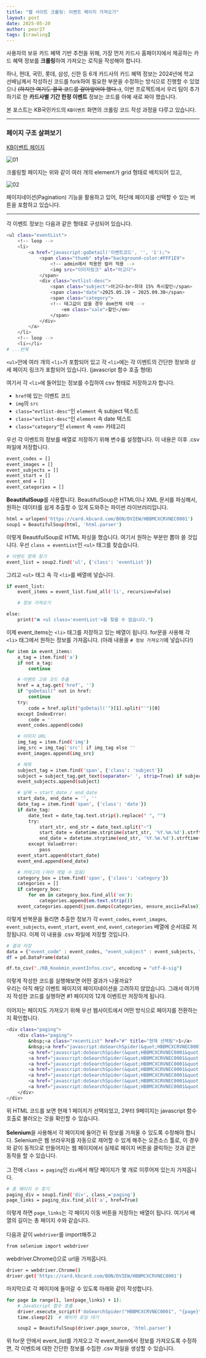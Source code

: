 ```yaml
---
title: "웹 사이트 크롤링: 이벤트 페이지 가져오기"
layout: post
date: 2025-05-20
author: pear27
tags: [crawling]
---
```


사용자의 보유 카드 혜택 기반 추천을 위해, 가장 먼저 카드사 홈페이지에서 제공하는 카드 혜택 정보를 **크롤링**하여 가져오는 로직을 작성해야 합니다.

하나, 현대, 국민, 롯데, 삼성, 신한 등 6개 카드사의 카드 혜택 정보는 2024년에 학교 선배님께서 작성하신 코드를 fork하여 필요한 부분을 수정하는 방식으로 진행할 수 있었으나 ~~(하지만 여기도 결국 코드를 갈아엎어야 했다..)~~, 이번 프로젝트에서 우리 팀이 추가하기로 한 **카드사별 기간 한정 이벤트** 정보는 코드를 아예 새로 짜야 했습니다.

본 포스트는 KB국민카드의 `KB이벤트` 화면의 크롤링 코드 작성 과정을 다루고 있습니다.

---

### 페이지 구조 살펴보기
[KB이벤트 페이지](https://card.kbcard.com/BON/DVIEW/HBBMCXCRVNEC0001)

![01](/assets/images/wisecard-log/event-crawling/01.png)

크롤링할 페이지는 위와 같이 여러 개의 element가 grid 형태로 배치되어 있고, 

![02](/assets/images/wisecard-log/event-crawling/02.png)

페이지네이션(Pagination) 기능을 활용하고 있어, 하단에 페이지를 선택할 수 있는 버튼을 포함하고 있습니다. 

---

각 이벤트 정보는 다음과 같은 형태로 구성되어 있습니다.

```bash
<ul class="eventList">
	<!-- loop -->
	<li>
        <a href="javascript:goDetail('이벤트코드', '', '1');">
            <span class="thumb" style="background-color:#FFF1E9">
                <!-- admin에서 적용한 컬러 적용 -->
                <img src="이미지링크" alt="아고다">
            </span>
            <div class="evtlist-desc">
                <span class="subject">아고다<br>최대 15% 즉시할인</span>
                <span class="date">2025.05.19 ~ 2025.09.30</span>							
                <span class="category">
                <!-- 태그값이 없을 경우 dom전체 삭제 -->							
                    <em class="sale">할인</em>
                </span>
            </div>
        </a>
    </li>
    <!-- loop -->
    <li></li>
# ...반복
```

`<ul>`안에 여러 개의 `<li>`가 포함되어 있고 각 `<li>`에는 각 이벤트의 간단한 정보와 상세 페이지 링크가 포함되어 있습니다. (javascript 함수 호출 형태)

여기서 각 `<li>`에 들어있는 정보를 수집하여 csv 형태로 저장하고자 합니다. 
- `href`에 있는 이벤트 코드
- `img`의 `src`
- `class="evtlist-desc"`인 `element` 속 subject 텍스트
- `class="evtlist-desc"`인 `element` 속 date 텍스트 
- `class="category"`인 `element` 속 `<em>` 카테고리

우선 각 이벤트의 정보를 배열로 저장하기 위해 변수를 설정합니다. 이 내용은 이후 .csv 파일에 저장합니다.
```bash
event_codes = []
event_images = []
event_subjects = []
event_start = []
event_end = []
event_categories = []
```
**BeautifulSoup**를 사용합니다. BeautifulSoup은 HTML이나 XML 문서를 파싱해서, 원하는 데이터를 쉽게 추출할 수 있게 도와주는 파이썬 라이브러리입니다.
```bash
html = urlopen('https://card.kbcard.com/BON/DVIEW/HBBMCXCRVNEC0001')
soup1 = BeautifulSoup(html, 'html.parser')
```
이렇게 BeautifulSoup로 HTML 파싱을 했습니다. 여기서 원하는 부분만 뽑아 쓸 것입니다. 우선 `class = eventList`인 `<ul>` 태그를 찾습습니다.
```bash
# 이벤트 항목 찾기
event_list = soup2.find('ul', {'class': 'eventList'})
```
그리고 `<ul>` 태그 속 각 `<li>`를 배열에 넣습니다.
```bash
if event_list:
    event_items = event_list.find_all('li', recursive=False)

    # 정보 가져오기

else:
    print("❌ <ul class='eventList'>를 찾을 수 없습니다.")
```
이제 event_items는 `<li>` 태그를 저장하고 있는 배열이 됩니다. for문을 사용해 각 `<li>` 태그에서 원하는 정보를 가져옵니다. (아래 내용을 `# 정보 가져오기`에 넣습니다!)
```bash
for item in event_items:
    a_tag = item.find('a')
    if not a_tag:
        continue

    # 이벤트 고유 코드 추출
    href = a_tag.get('href', '')
    if "goDetail(" not in href:
        continue
    try:
        code = href.split("goDetail('")[1].split("'")[0]
    except IndexError:
        code = ''
    event_codes.append(code)

    # 이미지 URL
    img_tag = item.find('img')
    img_src = img_tag['src'] if img_tag else ''
    event_images.append(img_src)

    # 제목
    subject_tag = item.find('span', {'class': 'subject'})
    subject = subject_tag.get_text(separator=' ', strip=True) if subject_tag else ''
    event_subjects.append(subject)

    # 날짜 → start_date / end_date
    start_date, end_date = '', ''
    date_tag = item.find('span', {'class': 'date'})
    if date_tag:
        date_text = date_tag.text.strip().replace(" ", "")
        try:
            start_str, end_str = date_text.split("~")
            start_date = datetime.strptime(start_str, '%Y.%m.%d').strftime('%Y-%m-%d')
            end_date = datetime.strptime(end_str, '%Y.%m.%d').strftime('%Y-%m-%d')
        except ValueError:
            pass
    event_start.append(start_date)
    event_end.append(end_date)

    # 카테고리 (여러 개일 수 있음)
    category_box = item.find('span', {'class': 'category'})
    categories = []
    if category_box:
        for em in category_box.find_all('em'):
            categories.append(em.text.strip())
    event_categories.append(json.dumps(categories, ensure_ascii=False))
```
이렇게 반복문을 돌리면 추출한 정보가 각 `event_codes`, `event_images`, `event_subjects`, `event_start`, `event_end`, `event_categories` 배열에 순서대로 저장됩니다. 이제 이 내용을 .csv 파일에 저장할 것입니다.
```bash
# 결과 저장
data = {"event_code" : event_codes, "event_subject" : event_subjects, "event_image": event_images, "event_start": event_start, "event_end": event_end, "event_categories": event_categories}
df = pd.DataFrame(data)

df.to_csv("./KB_Kookmin_eventInfos.csv", encoding = "utf-8-sig")
```
이렇게 작성한 코드를 실행해보면 어떤 결과가 나올까요?<br>
우리는 아직 해당 이벤트 페이지의 페이지네이션을 고려하지 않았습니다. 그래서 여기까지 작성한 코드를 실행하면 #1 페이지의 12개 이벤트만 저장하게 됩니다.
<br>
<br>
이어지는 페이지도 가져오기 위해 우선 웹사이트에서 어떤 방식으로 페이지를 전환하는지 확인합니다. 
```bash
<div class="paging">
    <div class="paging">
        &nbsp;<a class="recentList" href="#" title="현재 선택됨">1</a>
        &nbsp;<a href="javascript:doSearchSpider(&quot;HBBMCXCRVNEC0001&quot;,&quot;2&quot;)">2</a>
        <a href="javascript:doSearchSpider(&quot;HBBMCXCRVNEC0001&quot;,&quot;3&quot;)">3</a>
        <a href="javascript:doSearchSpider(&quot;HBBMCXCRVNEC0001&quot;,&quot;4&quot;)">4</a>
        <a href="javascript:doSearchSpider(&quot;HBBMCXCRVNEC0001&quot;,&quot;5&quot;)">5</a>
        <a href="javascript:doSearchSpider(&quot;HBBMCXCRVNEC0001&quot;,&quot;6&quot;)">6</a>
        <a href="javascript:doSearchSpider(&quot;HBBMCXCRVNEC0001&quot;,&quot;7&quot;)">7</a>
        <a href="javascript:doSearchSpider(&quot;HBBMCXCRVNEC0001&quot;,&quot;8&quot;)">8</a>
        <a href="javascript:doSearchSpider(&quot;HBBMCXCRVNEC0001&quot;,&quot;9&quot;)">9</a>
    </div>
</div>
```
위 HTML 코드를 보면 현재 1 페이지가 선택되었고, 2부터 9페이지는 javascript 함수 호출로 불러오는 것을 확인할 수 있습니다. 
<br>
<br>
**Selenium**을 사용해서 각 페이지에 들어간 뒤 정보를 가져올 수 있도록 수정해야 합니다. Selenium은 웹 브라우저를 자동으로 제어할 수 있게 해주는 오픈소스 툴로, 이 경우와 같이 동적으로 만들어지는 웹 페이지에서 실제로 페이지 버튼을 클릭하는 것과 같은 동작을 할 수 있습니다. 
<br>
<br>
그 전에 `class = paging`인 `div`에서 해당 페이지가 몇 개로 이루어져 있는지 가져옵니다.
```bash
# 총 페이지 수 찾기
paging_div = soup1.find('div', class_='paging')
page_links = paging_div.find_all('a', href=True)
```
이렇게 하면 `page_links`는 각 페이지 이동 버튼을 저장하는 배열이 됩니다. 여기서 배열의 길이는 총 페이지 수와 같습니다.<br><br>
다음과 같이 `webdriver`를 import해주고
```bash
from selenium import webdriver
```
webdriver.Chrome()으로 url을 가져옵니다.
```bash
driver = webdriver.Chrome()
driver.get('https://card.kbcard.com/BON/DVIEW/HBBMCXCRVNEC0001')
``` 
마지막으로 각 페이지에 들어갈 수 있도록 아래와 같이 작성합니다.
```bash   
for page in range(1, len(page_links) + 1):
    # JavaScript 함수 호출
    driver.execute_script(f'doSearchSpider("HBBMCXCRVNEC0001", "{page}")')
    time.sleep(2)  # 페이지 로딩 대기

    soup2 = BeautifulSoup(driver.page_source, 'html.parser')
```
위 for문 안에서 event_list를 가져오고 각 event_item에서 정보를 가져오도록 수정하면, 각 이벤트에 대한 간단한 정보를 수집한 .csv 파일을 생성할 수 있습니다. 